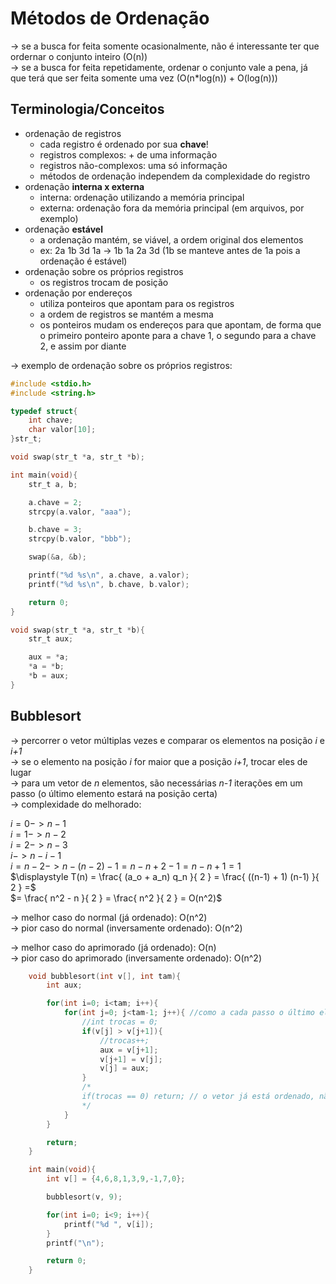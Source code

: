 # Métodos de Ordenação
-> se a busca for feita somente ocasionalmente, não é interessante ter que ordernar o conjunto inteiro (O(n)) <br />
-> se a busca for feita repetidamente, ordenar o conjunto vale a pena, já que terá que ser feita somente uma vez (O(n*log(n)) + O(log(n)))

## Terminologia/Conceitos
- ordenação de registros
    - cada registro é ordenado por sua **chave**!
    - registros complexos: + de uma informação
    - registros não-complexos: uma só informação
    - métodos de ordenação independem da complexidade do registro
- ordenação **interna x externa**
    - interna: ordenação utilizando a memória principal
    - externa: ordenação fora da memória principal (em arquivos, por exemplo)
- ordenação **estável**
    - a ordenação mantém, se viável, a ordem original dos elementos
    - ex: 2a 1b 3d 1a -> 1b 1a 2a 3d (1b se manteve antes de 1a pois a ordenação é estável)
- ordenação sobre os próprios registros
    - os registros trocam de posição
- ordenação por endereços
    - utiliza ponteiros que apontam para os registros
    - a ordem de registros se mantém a mesma
    - os ponteiros mudam os endereços para que apontam, de forma que o primeiro ponteiro aponte para a chave 1, o segundo para a chave 2, e assim por diante

-> exemplo de ordenação sobre os próprios registros:
```c
#include <stdio.h>
#include <string.h>

typedef struct{
    int chave;
    char valor[10];
}str_t;

void swap(str_t *a, str_t *b);

int main(void){
    str_t a, b;

    a.chave = 2;
    strcpy(a.valor, "aaa");

    b.chave = 3;
    strcpy(b.valor, "bbb");

    swap(&a, &b);

    printf("%d %s\n", a.chave, a.valor);
    printf("%d %s\n", b.chave, b.valor);

    return 0;
}

void swap(str_t *a, str_t *b){
    str_t aux;

    aux = *a;
    *a = *b;
    *b = aux;
}
```

## Bubblesort
-> percorrer o vetor múltiplas vezes e comparar os elementos na posição *i* e *i+1* <br />
-> se o elemento na posição *i* for maior que a posição *i+1*, trocar eles de lugar <br />
-> para um vetor de *n* elementos, são necessárias *n-1* iterações em um passo (o último elemento estará na posição certa) <br />
-> complexidade do melhorado: <br />

$i=0 -> n-1$ <br />
$i=1 -> n-2$ <br />
$i=2 -> n-3$ <br />
$i -> n-i-1$ <br />
$i=n-2 -> n-(n-2)-1 = n-n+2-1 = n-n+1 = 1$ <br />
$\displaystyle T(n) = \frac{ (a_o + a_n) q_n }{ 2 } = \frac{ ((n-1) + 1) (n-1) }{ 2 } =$ <br />
$= \frac{ n^2 - n }{ 2 } = \frac{ n^2 }{ 2 } = O(n^2)$ <br />

-> melhor caso do normal (já ordenado): O(n^2) <br />
-> pior caso do normal (inversamente ordenado): O(n^2) <br />

-> melhor caso do aprimorado (já ordenado): O(n) <br />
-> pior caso do aprimorado (inversamente ordenado): O(n^2) <br />

```c
    void bubblesort(int v[], int tam){
        int aux;

        for(int i=0; i<tam; i++){
            for(int j=0; j<tam-1; j++){ //como a cada passo o último elemento já está ordenado, podemos trocar tam-1 por (tam-1)-i
                //int trocas = 0;
                if(v[j] > v[j+1]){
                    //trocas++;
                    aux = v[j+1];
                    v[j+1] = v[j];
                    v[j] = aux;
                }
                /*
                if(trocas == 0) return; // o vetor já está ordenado, não precisamos continuar iterando
                */
            }
        }

        return;
    }

    int main(void){
        int v[] = {4,6,8,1,3,9,-1,7,0};

        bubblesort(v, 9);

        for(int i=0; i<9; i++){
            printf("%d ", v[i]);
        }
        printf("\n");

        return 0;
    }
```